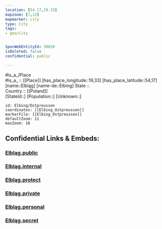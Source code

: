 ```yaml
---
location: [54.17,19.33] 
mapzoom: [7,12] 
mapmarker: city 
type: City
tags:
- geo/City


SpocWebEntityId: 30020
isDeleted: false
confidential: public

---
```

#is_a_/Place  
#is_a_ :: [[Place]] 
[has_place_longitude::19,33] 
[has_place_latitude::54,17] 
[name::Elbląg] 
[name-de::Elbing] 
State ::  
Country :: [[Poland]]  
[StateId::] 
[Population::] 
[Unknown::] 


```leaflet
id: Elbing/Ostpreussen
coordinates: [[Elbing_Ostpreussen]] 
markerFile: [[Elbing_Ostpreussen]] 
defaultZoom: 11 
maxZoom: 18
```


## Confidential Links & Embeds: 

### [Elbląg.public](/_public/\Earth\Continent\Europe\Europe~East\Poland\Provinces~Poland\Warmian-MasurianElbląg.public.md) 

### [Elbląg.internal](/_internal/\Earth\Continent\Europe\Europe~East\Poland\Provinces~Poland\Warmian-MasurianElbląg.internal.md) 

### [Elbląg.protect](/_protect/\Earth\Continent\Europe\Europe~East\Poland\Provinces~Poland\Warmian-MasurianElbląg.protect.md) 

### [Elbląg.private](/_private/\Earth\Continent\Europe\Europe~East\Poland\Provinces~Poland\Warmian-MasurianElbląg.private.md) 

### [Elbląg.personal](/_personal/\Earth\Continent\Europe\Europe~East\Poland\Provinces~Poland\Warmian-MasurianElbląg.personal.md) 

### [Elbląg.secret](/_secret/\Earth\Continent\Europe\Europe~East\Poland\Provinces~Poland\Warmian-MasurianElbląg.secret.md)


